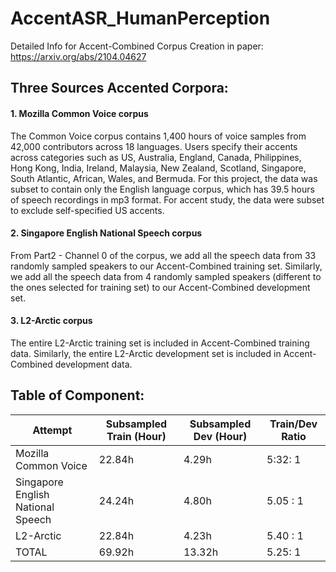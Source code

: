 # AccentASR_HumanPerception

Detailed Info for Accent-Combined Corpus Creation in paper: https://arxiv.org/abs/2104.04627


## Three Sources Accented Corpora:

#### 1. Mozilla Common Voice corpus

The Common Voice corpus contains 1,400 hours of voice samples from 42,000 contributors across 18 languages. Users specify their accents across categories such as US, Australia, England, Canada, Philippines, Hong Kong, India, Ireland, Malaysia, New Zealand, Scotland, Singapore, South Atlantic, African, Wales, and Bermuda. For this project, the data was subset to contain only the English language corpus, which has 39.5 hours of speech recordings in mp3 format. For accent study, the data were subset to exclude self-specified US accents.


#### 2. Singapore English National Speech corpus

From Part2 - Channel 0 of the corpus, we add all the speech data from 33 randomly sampled speakers to our Accent-Combined training set. Similarly, we add all the speech data from 4 randomly sampled speakers (different to the ones selected for training set) to our Accent-Combined development set.


#### 3. L2-Arctic corpus

The entire L2-Arctic training set is included in Accent-Combined training data. Similarly, the entire L2-Arctic development set is included in Accent-Combined development data.

## Table of Component:

| Attempt | Subsampled Train (Hour)| Subsampled Dev (Hour) | Train/Dev Ratio|
| -------------| ------------- | ------------- | ------------- |
| Mozilla Common Voice | 22.84h  | 4.29h  | 5:32: 1  |
| Singapore English National Speech | 24.24h  | 4.80h  | 5.05 : 1  |
| L2-Arctic | 22.84h  | 4.23h  | 5.40 : 1  |
| TOTAL | 69.92h  | 13.32h  | 5.25: 1  |
